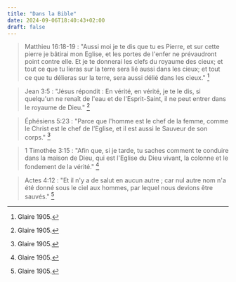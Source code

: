 ```yaml
---
title: "Dans la Bible"
date: 2024-09-06T18:40:43+02:00
draft: false
---
```




> Matthieu 16:18-19 : "Aussi moi je te dis que tu es Pierre, et sur cette pierre je bâtirai mon Eglise, et les portes de l'enfer ne prévaudront point contre elle. Et je te donnerai les clefs du royaume des cieux; et tout ce que tu lieras sur la terre sera lié aussi dans les cieux; et tout ce que tu délieras sur la terre, sera aussi délié dans les cieux." [^1]

[^1]: Glaire 1905.

> Jean 3:5 : "Jésus répondit : En vérité, en vérité, je te le dis, si quelqu'un ne renaît de l'eau et de l'Esprit-Saint, il ne peut entrer dans le royaume de Dieu." [^2]

[^2]: Glaire 1905.

> Éphésiens 5:23 : "Parce que l'homme est le chef de la femme, comme le Christ est le chef de l'Eglise, et il est aussi le Sauveur de son corps." [^3]

[^3]: Glaire 1905.

> 1 Timothée 3:15 : "Afin que, si je tarde, tu saches comment te conduire dans la maison de Dieu, qui est l'Eglise du Dieu vivant, la colonne et le fondement de la vérité." [^4]

[^4]: Glaire 1905.

> Actes 4:12 : "Et il n'y a de salut en aucun autre ; car nul autre nom n'a été donné sous le ciel aux hommes, par lequel nous devions être sauvés." [^5]

[^5]: Glaire 1905.


